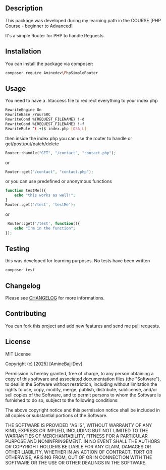 ## Description
This package was developed during my learning path in the COURSE
[PHP Course - beginner to Advanced]

It's a simple Router for PHP to handle Requests.

## Installation
You can install the package via composer:

```bash
composer require Aminedev\PhpSimpleRouter
```

## Usage

You need to have a .htaccess file to redirect everything to your index.php

```bash
RewriteEngine On
RewriteBase /YourSRC
RewriteCond %{REQUEST_FILENAME} !-d
RewriteCond %{REQUEST_FILENAME} !-f
RewriteRule ^(.+)$ index.php [QSA,L]

```
then inside the index.php you can use the router to handle or get/post/put/patch/delete

```php
Router::handle("GET", "/contact", "contact.php");
```

or 

```php
Router::get("/contact", "contact.php");
```

or you can use predefined or anonymous functions

```php
function testMe(){
    echo "this works as well!";
}
Router::get('/test', 'testMe'); 
```

or

```php
 Router::get('/test', function(){
    echo "I'm in the function";
});
```
## Testing

this was developed for learning purposes. No tests have been written
```bash
composer test
```

## Changelog

Please see [CHANGELOG](./CHANGELOG.md) for more informations.

## Contributing

You can fork this project and add new features and send me pull requests.

## License

MIT License

Copyright (c) [2025] [AmineBajjiDev]

Permission is hereby granted, free of charge, to any person obtaining a copy
of this software and associated documentation files (the "Software"), to deal
in the Software without restriction, including without limitation the rights
to use, copy, modify, merge, publish, distribute, sublicense, and/or sell
copies of the Software, and to permit persons to whom the Software is
furnished to do so, subject to the following conditions:

The above copyright notice and this permission notice shall be included in all
copies or substantial portions of the Software.

THE SOFTWARE IS PROVIDED "AS IS", WITHOUT WARRANTY OF ANY KIND, EXPRESS OR
IMPLIED, INCLUDING BUT NOT LIMITED TO THE WARRANTIES OF MERCHANTABILITY,
FITNESS FOR A PARTICULAR PURPOSE AND NONINFRINGEMENT. IN NO EVENT SHALL THE
AUTHORS OR COPYRIGHT HOLDERS BE LIABLE FOR ANY CLAIM, DAMAGES OR OTHER
LIABILITY, WHETHER IN AN ACTION OF CONTRACT, TORT OR OTHERWISE, ARISING FROM,
OUT OF OR IN CONNECTION WITH THE SOFTWARE OR THE USE OR OTHER DEALINGS IN THE
SOFTWARE.

